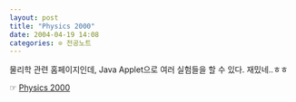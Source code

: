 ```yaml
---
layout: post
title: "Physics 2000"
date: 2004-04-19 14:08
categories: ⊙ 전공노트
---
```


물리학 관련 홈페이지인데, Java Applet으로 여러 실험들을 할 수 있다. 
재밌네..ㅎㅎ

☞ [Physics 2000](http://www.colorado.edu/physics/2000/index.pl)

       
